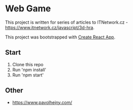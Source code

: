# Web Game

This project is written for series of articles to ITNetwork.cz - https://www.itnetwork.cz/javascript/3d-hra.

This project was bootstrapped with [Create React App](https://github.com/facebookincubator/create-react-app).


## Start
1) Clone this repo
2) Run 'npm install'
3) Run 'npm start'


## Other

- https://www.pavolhejny.com/
